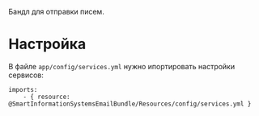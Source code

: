 Бандл для отправки писем.

# Настройка

В файле `app/config/services.yml` нужно ипортировать настройки сервисов:

```
imports:
    - { resource: @SmartInformationSystemsEmailBundle/Resources/config/services.yml }
```